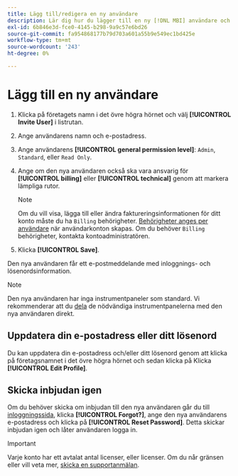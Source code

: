```yaml
---
title: Lägg till/redigera en ny användare
description: Lär dig hur du lägger till en ny [!DNL MBI] användare och hur du uppdaterar ditt användarnamn eller lösenord.
exl-id: 6b846e3d-fce0-4145-b298-9a9c57e6bd26
source-git-commit: fa954868177b79d703a601a55b9e549ec1bd425e
workflow-type: tm+mt
source-wordcount: '243'
ht-degree: 0%

---
```


# Lägg till en ny användare

1. Klicka på företagets namn i det övre högra hörnet och välj **[!UICONTROL Invite User]** i listrutan.
1. Ange användarens namn och e-postadress.
1. Ange användarens **[!UICONTROL general permission level]**: `Admin`, `Standard`, eller `Read Only`.
1. Ange om den nya användaren också ska vara ansvarig för **[!UICONTROL billing]** eller **[!UICONTROL technical]** genom att markera lämpliga rutor.

   >[!NOTE]
   >
   >Om du vill visa, lägga till eller ändra faktureringsinformationen för ditt konto måste du ha `Billing` behörigheter. [Behörigheter anges per användare](../../administrator/user-management/user-management.md) när användarkonton skapas. Om du behöver `Billing` behörigheter, kontakta kontoadministratören.

1. Klicka **[!UICONTROL Save]**.

Den nya användaren får ett e-postmeddelande med inloggnings- och lösenordsinformation.

>[!NOTE]
>
>Den nya användaren har inga instrumentpaneler som standard. Vi rekommenderar att du [dela](../../data-user/dashboards/share-dashboard-with-users.md) de nödvändiga instrumentpanelerna med den nya användaren direkt.

## Uppdatera din e-postadress eller ditt lösenord

Du kan uppdatera din e-postadress och/eller ditt lösenord genom att klicka på företagsnamnet i det övre högra hörnet och sedan klicka på Klicka **[!UICONTROL Edit Profile]**.

## Skicka inbjudan igen

Om du behöver skicka om inbjudan till den nya användaren går du till [inloggningssida](https://dashboard.rjmetrics.com), klicka **[!UICONTROL Forgot?]**, ange den nya användarens e-postadress och klicka på **[!UICONTROL Reset Password]**. Detta skickar inbjudan igen och låter användaren logga in.

>[!IMPORTANT]
>
>Varje konto har ett avtalat antal licenser, eller licenser. Om du når gränsen eller vill veta mer, [skicka en supportanmälan](https://experienceleague.adobe.com/docs/commerce-knowledge-base/kb/troubleshooting/miscellaneous/mbi-service-policies.html?lang=en).
